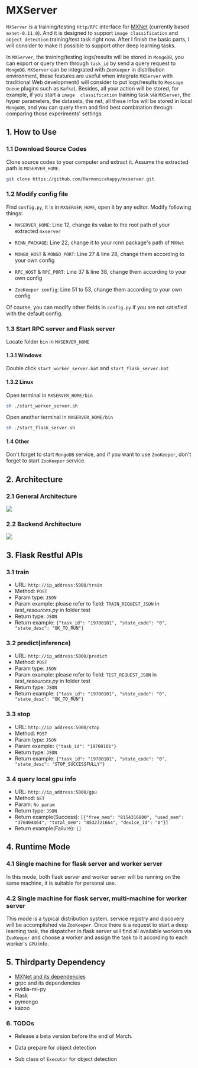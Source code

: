 # MXServer

`MXServer` is a training/testing `Http/RPC` interface for [MXNet](https://github.com/apache/incubator-mxnet)
(currently based `mxnet-0.11.0`). And it is designed to support `image classification` and `object detection` 
training/test task right now. After I finish the basic parts, I will consider to make it possible to support other deep
learning tasks. 

In `MXServer`, the training/testing logs/results will be stored in `MongoDB`, you can export or query them through `task_id` 
by send a query request to `MongoDB`. `MXServer` can be integrated with `ZooKeeper` in distribution environment, these 
features are useful when integrate `MXServer` with traditional Web development(I will consider to put logs/results to 
`Message Queue` plugins such as `Kafka`). Besides, all your action will be stored, for example, if you start a `image 
classification` training task via `MXServer`, the hyper parameters, the datasets, the net, all these infos will be stored 
in local `MongoDB`, and you can query them and find best combination through comparing those experiments' settings.

## 1. How to Use

### 1.1 Download Source Codes
Clone source codes to your computer and extract it. Assume the extracted path is `MXSERVER_HOME`.

```bash
git clone https://github.com/Harmonicahappy/mxserver.git
```

### 1.2 Modify config file

Find `config.py`, it is in `MXSERVER_HOME`, open it by any editor. Modify following things:

* `MXSERVER_HOME`: Line 12, change its value to the root path of your extracted `mxserver`

* `RCNN_PACKAGE`: Line 22, change it to your rcnn package's path of `MXNet`

* `MONGO_HOST` & `MONGO_PORT`: Line 27 & line 28, change them according to your own config

* `RPC_HOST` & `RPC_PORT`: Line 37 & line 38, change them according to your own config

* `ZooKeeper config`: Line 51 to 53, change them according to your own config

Of course, you can modify other fields in `config.py` if you are not satisfied with the default config.

### 1.3 Start RPC server and Flask server

Locate folder `bin` in `MXSERVER_HOME`

#### 1.3.1 Windows
Double click `start_worker_server.bat` and `start_flask_server.bat`

#### 1.3.2 Linux
Open terminal in `MXSERVER_HOME/bin`
```bash
sh ./start_worker_server.sh
```
Open another terminal in `MXSERVER_HOME/bin`
```bash
sh ./start_flask_server.sh
```

#### 1.4 Other

Don't forget to start `MongoDB` service, and if you want to use `ZooKeeper`, don't forget to start `ZooKeeper` service.

## 2. Architecture

### 2.1 General Architecture

![](https://github.com/Harmonicahappy/mxboard/blob/master/GeneralArchitecture.PNG)

### 2.2 Backend Architecture

![](https://github.com/Harmonicahappy/mxboard/blob/master/BackendArchitecture.PNG)

## 3. Flask Restful APIs

### 3.1 train

* URL: `http://ip_address:5000/train`
* Method: `POST`
* Param type: `JSON`
* Param example: please refer to field: `TRAIN_REQUEST_JSON` in *test_resources.py* in folder test
* Return type: `JSON`
* Return example: `{"task_id": "19700101", "state_code": "0", "state_desc": "OK_TO_RUN"}`

### 3.2 predict(inference)

* URL: `http://ip_address:5000/predict`
* Method: `POST`
* Param type: `JSON`
* Param example: please refer to field: `TEST_REQUEST_JSON` in *test_resources.py* in folder test
* Return type: `JSON`
* Return example: `{"task_id": "19700101", "state_code": "0", "state_desc": "OK_TO_RUN"}`

### 3.3 stop

* URL: `http://ip_address:5000/stop`
* Method: `POST`
* Param type: `JSON`
* Param example: `{"task_id": "19700101"}`
* Return type: `JSON`
* Return example: `{"task_id": "19700101", "state_code": "0", "state_desc": "STOP_SUCCESSFULLY"}`

### 3.4 query local gpu info

* URL: `http://ip_address:5000/gpu`
* Method: `GET`
* Param: `No param`
* Return type: `JSON`
* Return example(Success): `[{"free_mem": "8154316800", "used_mem": "378404864", "total_mem": "8532721664", "device_id": "0"}]`
* Return example(Failure): `[]`

## 4. Runtime Mode

### 4.1 Single machine for flask server and worker server

In this mode, both flask server and worker server will be running on the same machine, it is suitable for personal use.

### 4.2 Single machine for flask server, multi-machine for worker server

This mode is a typical distribution system, service registry and discovery will be accomplished via `ZooKeeper`. Once there
is a request to start a deep learning task, the dispatcher in flask server will find all available workers via `ZooKeeper` and choose a 
worker and assign the task to it according to each worker's `GPU` info.

## 5. Thirdparty Dependency

* [MXNet and its dependencies](https://github.com/apache/incubator-mxnet)
* grpc and its dependencies
* nvidia-ml-py
* Flask
* pymongo
* kazoo

### 6. TODOs

* Release a beta version before the end of March.

* Data prepare for object detection

* Sub class of `Executor` for object detection
